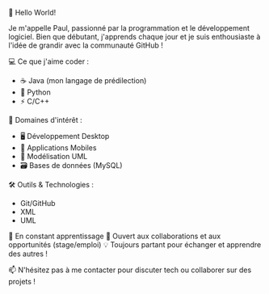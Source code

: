 👋 Hello World! 

Je m'appelle Paul, passionné par la programmation et le développement logiciel. Bien que débutant, j'apprends chaque jour et je suis enthousiaste à l'idée de grandir avec la communauté GitHub ! 

💻 Ce que j'aime coder :
- ☕ Java (mon langage de prédilection)
- 🐍 Python
- ⚡ C/C++

🔧 Domaines d'intérêt :
- 🖥️ Développement Desktop
- 📱 Applications Mobiles
- 📐 Modélisation UML
- 🗃️ Bases de données (MySQL)

🛠️ Outils & Technologies :
- Git/GitHub
- XML
- UML

🌱 En constant apprentissage
🤝 Ouvert aux collaborations et aux opportunités (stage/emploi)
💡 Toujours partant pour échanger et apprendre des autres !

📫 N'hésitez pas à me contacter pour discuter tech ou collaborer sur des projets !
